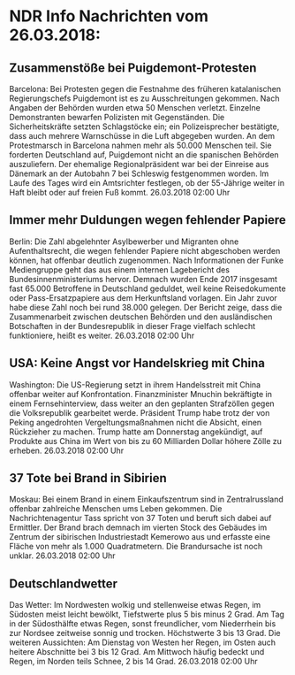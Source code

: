 # NDR Info Nachrichten vom 26.03.2018:


## Zusammenstöße bei Puigdemont-Protesten
Barcelona: Bei Protesten gegen die Festnahme des früheren katalanischen Regierungschefs Puigdemont ist es zu Ausschreitungen gekommen. Nach Angaben der Behörden wurden etwa 50 Menschen verletzt. Einzelne Demonstranten bewarfen Polizisten mit Gegenständen. Die Sicherheitskräfte setzten Schlagstöcke ein; ein Polizeisprecher bestätigte, dass auch mehrere Warnschüsse in die Luft abgegeben wurden. An dem Protestmarsch in Barcelona nahmen mehr als 50.000 Menschen teil. Sie forderten Deutschland auf, Puigdemont nicht an die spanischen Behörden auszuliefern. Der ehemalige Regionalpräsident war bei der Einreise aus Dänemark an der Autobahn 7 bei Schleswig festgenommen worden. Im Laufe des Tages wird ein Amtsrichter festlegen, ob der 55-Jährige weiter in Haft bleibt oder auf freien Fuß kommt. 26.03.2018 02:00 Uhr 

## Immer mehr Duldungen wegen fehlender Papiere
Berlin: Die Zahl abgelehnter Asylbewerber und Migranten ohne Aufenthaltsrecht, die wegen fehlender Papiere nicht abgeschoben werden können, hat offenbar deutlich zugenommen. Nach Informationen der Funke Mediengruppe geht das aus einem internen Lagebericht des Bundesinnenministeriums hervor. Demnach wurden Ende 2017 insgesamt fast 65.000 Betroffene in Deutschland geduldet, weil keine Reisedokumente oder Pass-Ersatzpapiere aus dem Herkunftsland vorlagen. Ein Jahr zuvor habe diese Zahl noch bei rund 38.000 gelegen. Der Bericht zeige, dass die Zusammenarbeit zwischen deutschen Behörden und den ausländischen Botschaften in der Bundesrepublik in dieser Frage vielfach schlecht funktioniere, heißt es weiter. 26.03.2018 02:00 Uhr 

## USA: Keine Angst vor Handelskrieg mit China
Washington: Die US-Regierung setzt in ihrem Handelsstreit mit China offenbar weiter auf Konfrontation. Finanzminister Mnuchin bekräftigte in einem Fernsehinterview, dass weiter an den geplanten Strafzöllen gegen die Volksrepublik gearbeitet werde. Präsident Trump habe trotz der von Peking angedrohten Vergeltungsmaßnahmen nicht die Absicht, einen Rückzieher zu machen. Trump hatte am Donnerstag angekündigt, auf Produkte aus China im Wert von bis zu 60 Milliarden Dollar höhere Zölle zu erheben. 26.03.2018 02:00 Uhr 

## 37 Tote bei Brand in Sibirien
Moskau: Bei einem Brand in einem Einkaufszentrum sind in Zentralrussland offenbar zahlreiche Menschen ums Leben gekommen. Die Nachrichtenagentur Tass spricht von 37 Toten und beruft sich dabei auf Ermittler. Der Brand brach demnach im vierten Stock des Gebäudes im Zentrum der sibirischen Industriestadt Kemerowo aus und erfasste eine Fläche von mehr als 1.000 Quadratmetern. Die Brandursache ist noch unklar. 26.03.2018 02:00 Uhr 

## Deutschlandwetter
Das Wetter: Im Nordwesten wolkig und stellenweise etwas Regen, im Südosten meist leicht bewölkt, Tiefstwerte plus 5 bis minus 2 Grad. Am Tag in der Südosthälfte etwas Regen, sonst freundlicher, vom Niederrhein bis zur Nordsee zeitweise sonnig und trocken. Höchstwerte 3 bis 13 Grad. Die weiteren Aussichten: Am Dienstag von Westen her Regen, im Osten auch heitere Abschnitte bei 3 bis 12 Grad. Am Mittwoch häufig bedeckt und Regen, im Norden teils Schnee, 2 bis 14 Grad. 26.03.2018 02:00 Uhr 
